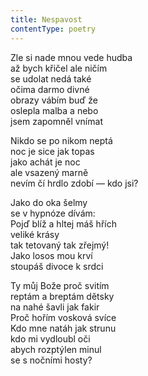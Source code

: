 ```yaml
---
title: Nespavost
contentType: poetry
---
```


<section>

Zle si nade mnou vede hudba  
až bych křičel ale ničím  
se udolat nedá také  
očima darmo divné  
obrazy vábím buď že  
oslepla malba a nebo  
jsem zapomněl vnímat

Nikdo se po nikom neptá  
noc je sice jak topas  
jako achát je noc  
ale vsazený marně  
nevím čí hrdlo zdobí — kdo jsi?

Jako do oka šelmy  
se v hypnóze dívám:  
Pojď blíž a hltej máš hřích  
veliké krásy  
tak tetovaný tak zřejmý!  
Jako losos mou krví  
stoupáš divoce k srdci

Ty můj Bože proč svitím  
reptám a breptám dětsky  
na nahé šavli jak fakir  
Proč hořím vosková svíce  
Kdo mne natáh jak strunu  
kdo mi vydloubl oči  
abych rozptýlen minul  
se s nočními hosty?

</section>
